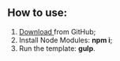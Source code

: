 <h2>How to use:</h2>

<ol>
	<li><a href="javascript:void(0);">Download </a>from GitHub;</li>
	<li>Install Node Modules: <strong>npm i</strong>;</li>
	<li>Run the template: <strong>gulp</strong>.</li>
</ol>






